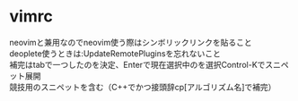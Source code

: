 # vimrc
neovimと兼用なのでneovim使う際はシンボリックリンクを貼ること  
deoplete使うときは:UpdateRemotePluginsを忘れないこと  
補完はtabで一つしたのを決定、Enterで現在選択中のを選択Control-Kでスニペット展開  
競技用のスニペットを含む（C++でかつ接頭辞cp[アルゴリズム名]で補完）  
